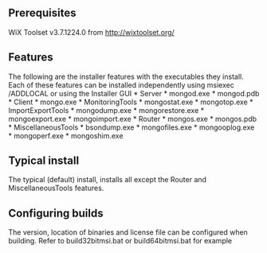 ## Prerequisites
WiX Toolset v3.7.1224.0 from http://wixtoolset.org/

## Features
The following are the installer features with the executables they install. 
Each of these features can be installed independently using msiexec /ADDLOCAL 
or using the Installer GUI
	* Server
		* mongod.exe
		* mongod.pdb
	* Client
		* mongo.exe
	* MonitoringTools
		* mongostat.exe
		* mongotop.exe
	* ImportExportTools
		* mongodump.exe
		* mongorestore.exe
		* mongoexport.exe
		* mongoimport.exe
	* Router
		* mongos.exe
		* mongos.pdb
	* MiscellaneousTools
		* bsondump.exe
		* mongofiles.exe
		* mongooplog.exe
		* mongoperf.exe
		* mongoshim.exe

## Typical install
The typical (default) install, installs all except the Router and 
MiscellaneousTools features.

## Configuring builds
The version, location of binaries and license file can be configured when 
building. Refer to build32bitmsi.bat or build64bitmsi.bat for example
